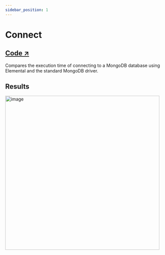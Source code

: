 ```yaml
---
sidebar_position: 1
---
```


# Connect

## [Code ↗️](https://github.com/elcengine/benchmarks/blob/main/tests/connection)

Compares the execution time of connecting to a MongoDB database using Elemental and the standard MongoDB driver.

## Results

<img width="490" alt="image" src="https://github.com/user-attachments/assets/5ae45ea1-2312-4e9d-8682-34b7b9c4b794"/>
